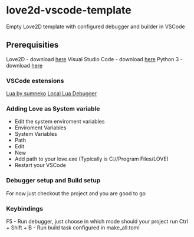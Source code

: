 # love2d-vscode-template
Empty Love2D template with configured debugger and builder in VSCode

## Prerequisities
Love2D - download [here](https://love2d.org/)
Visual Studio Code - download [here](https://code.visualstudio.com/)
Python 3 - download [here](https://www.python.org/downloads/)

### VSCode estensions

[Lua by sumneko](https://marketplace.visualstudio.com/items?itemName=sumneko.lua)
[Local Lua Debugger](https://marketplace.visualstudio.com/items?itemName=tomblind.local-lua-debugger-vscode)

### Adding Love as System variable
- Edit the system enviroment variables
- Enviroment Variables
- System Variables
- Path
- Edit
- New
- Add path to your love.exe (Typically is C://Program Files/LOVE)
- Restart your VSCode

### Debugger setup and Build setup
For now just checkout the project and you are good to go

### Keybindings
F5 - Run debugger, just choose in which mode should your project run
Ctrl + Shift + B - Run build task configured in make_all.toml